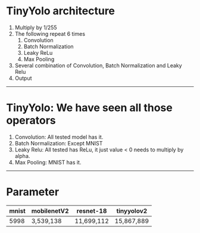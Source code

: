
# TinyYolo architecture

1. Multiply by 1/255
2. The following repeat 6 times
	1. Convolution
	2. Batch Normalization
	3. Leaky ReLu
	4. Max Pooling
3. Several combination of Convolution, Batch Normalization and Leaky Relu
4. Output

---
# TinyYolo: We have seen all those operators

1. Convolution: All tested model has it.
2. Batch Normalization: Except MNIST
3. Leaky Relu: All tested has ReLu, it just value < 0 needs to multiply by alpha.
4. Max Pooling: MNIST has it.

---
# Parameter

| mnist | mobilenetV2 | resnet-18  | tinyyolov2 |
| ----- | ----------- | ---------- | ---------- |
| 5998  | 3,539,138   | 11,699,112 | 15,867,889 |
